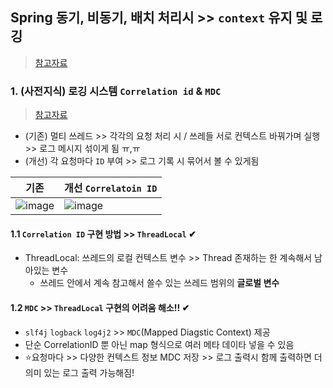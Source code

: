 ## Spring 동기, 비동기, 배치 처리시 >> `context` 유지 및 로깅
> [참고자료](https://blog.gangnamunni.com/post/mdc-context-task-decorator/)

### 1. (사전지식) 로깅 시스템 `Correlation id` & `MDC`
> [참고자료](https://bcho.tistory.com/1316)
- (기존) 멀티 쓰레드 >> 각각의 요청 처리 시 / 쓰레들 서로 컨텍스트 바꿔가며 실행 >> 로그 메시지 섞이게 됨 ㅠ,ㅠ
- (개선) 각 요청마다 `ID` 부여 >> 로그 기록 시 묶어서 볼 수 있게됨


|기존|개선 `Correlatoin ID`|
|-----|----------------------|
|![image](https://user-images.githubusercontent.com/61215550/182755788-11a7f962-bda9-4cdd-b8f0-a0d0a238e965.png)|![image](https://user-images.githubusercontent.com/61215550/182755804-3e705772-54f7-4fad-a1ab-b912c50dd1e6.png)|


#### 1.1 `Correlation ID` 구현 방법 >> `ThreadLocal` ✔
- ThreadLocal: 쓰레드의 로컬 컨텍스트 변수 >> Thread 존재하는 한 계속해서 남아있는 변수
  - 쓰레드 안에서 계속 참고해서 쓸수 있는 쓰레드 범위의 **글로벌 변수**

#### 1.2 `MDC` >> `ThreadLocal` 구현의 어려움 해소!! ✔
- `slf4j` `logback` `log4j2` >> `MDC`(Mapped Diagstic Context) 제공
- 단순 CorrelationID 뿐 아닌 map 형식으로 여러 메타 데이타 넣을 수 있음
- ⭐요청마다 >> 다양한 컨텍스트 정보 MDC 저장 >> 로그 출력시 함께 출력하면 더 의미 있는 로그 출력 가능해짐!

